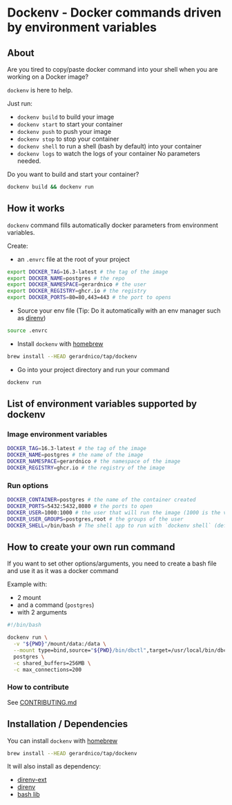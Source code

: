 # Dockenv - Docker commands driven by environment variables


## About

Are you tired to copy/paste docker command into your shell when
you are working on a Docker image?

`dockenv` is here to help.

Just run:
  * `dockenv build` to build your image
  * `dockenv start` to start your container
  * `dockenv push` to push your image
  * `dockenv stop` to stop your container
  * `dockenv shell` to run a shell (bash by default) into your container
  * `dockenv logs` to watch the logs of your container
No parameters needed.

Do you want to build and start your container?
```bash
dockenv build && dockenv run
```

## How it works

`dockenv` command fills automatically docker parameters from environment variables.

Create:
* an `.envrc` file at the root of your project
```bash
export DOCKER_TAG=16.3-latest # the tag of the image
export DOCKER_NAME=postgres # the repo
export DOCKER_NAMESPACE=gerardnico # the user
export DOCKER_REGISTRY=ghcr.io # the registry
export DOCKER_PORTS=80=80,443=443 # the port to opens
```
* Source your env file (Tip: Do it automatically with an env manager such as [direnv](https://direnv.net/))
```bash
source .envrc
```
* Install `dockenv` with [homebrew](https://brew.sh/)
```bash
brew install --HEAD gerardnico/tap/dockenv
```
* Go into your project directory and run your command
```bash
dockenv run
```


## List of environment variables supported by dockenv


### Image environment variables

```bash
DOCKER_TAG=16.3-latest # the tag of the image
DOCKER_NAME=postgres # the name of the image
DOCKER_NAMESPACE=gerardnico # the namespace of the image
DOCKER_REGISTRY=ghcr.io # the registry of the image
```


### Run options

```bash
DOCKER_CONTAINER=postgres # the name of the container created
DOCKER_PORTS=5432:5432,8080 # the ports to open
DOCKER_USER=1000:1000 # the user that will run the image (1000 is the value for a WSL user)
DOCKER_USER_GROUPS=postgres,root # the groups of the user
DOCKER_SHELL=/bin/bash # The shell app to run with `dockenv shell` (default to bash)
```

## How to create your own run command

If you want to set other options/arguments, you need 
to create a bash file and use it as it was a docker command

Example with:
* 2 mount
* and a command (`postgres`)
* with 2 arguments
```bash
#!/bin/bash

dockenv run \
  -v "${PWD}"/mount/data:/data \
  --mount type=bind,source="${PWD}/bin/dbctl",target=/usr/local/bin/dbctl \
  postgres \
  -c shared_buffers=256MB \
  -c max_connections=200
```

### How to contribute

See [CONTRIBUTING.md](.github/CONTRIBUTING.md)

## Installation / Dependencies

You can install `dockenv` with [homebrew](https://brew.sh/)
```bash
brew install --HEAD gerardnico/tap/dockenv
```

It will also install as dependency:
* [direnv-ext](https://github.com/gerardnico/direnv-ext)
* [direnv](https://direnv.net/)
* [bash lib](https://github.com/gerardnico/bash-lib)



